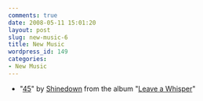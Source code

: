 ```yaml
---
comments: true
date: 2008-05-11 15:01:20
layout: post
slug: new-music-6
title: New Music
wordpress_id: 149
categories:
- New Music
---
```




  * "[45](http://en.wikipedia.org/wiki/45_(song))" by [Shinedown](http://en.wikipedia.org/wiki/Shinedown) from the album "[Leave a Whisper](http://en.wikipedia.org/wiki/Leave_a_Whisper)"
